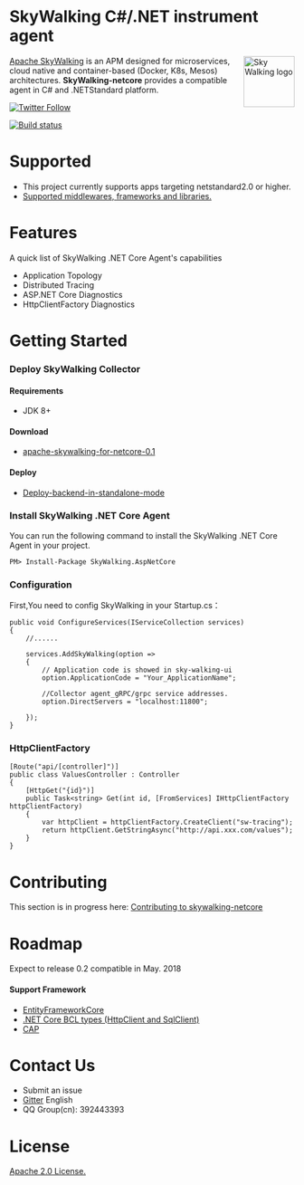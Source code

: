SkyWalking C#/.NET instrument agent
==========

<img src="https://skywalkingtest.github.io/page-resources/3.0/skywalking.png" alt="Sky Walking logo" height="90px" align="right" />

[Apache SkyWalking](https://github.com/apache/incubator-skywalking) is an APM designed for microservices, cloud native and container-based (Docker, K8s, Mesos) architectures. **SkyWalking-netcore** provides a compatible agent in C# and .NETStandard platform.

[![Twitter Follow](https://img.shields.io/twitter/follow/asfskywalking.svg?style=for-the-badge&label=Follow&logo=twitter)](https://twitter.com/AsfSkyWalking)

[![Build status](https://ci.appveyor.com/api/projects/status/fl6vucwfn1vu94dv/branch/master?svg=true)](https://ci.appveyor.com/project/wu-sheng/skywalking-csharp/branch/master)

# Supported
- This project currently supports apps targeting netstandard2.0 or higher.
- [Supported middlewares, frameworks and libraries.](docs/Supported-list.md)

# Features
A quick list of SkyWalking .NET Core Agent's capabilities
- Application Topology
- Distributed Tracing
- ASP.NET Core Diagnostics
- HttpClientFactory Diagnostics

# Getting Started

### Deploy SkyWalking Collector

#### Requirements
- JDK 8+

#### Download
- [apache-skywalking-for-netcore-0.1](https://github.com/OpenSkywalking/skywalking-netcore/releases)

#### Deploy
- [Deploy-backend-in-standalone-mode](https://github.com/apache/incubator-skywalking/blob/master/docs/en/Deploy-backend-in-standalone-mode.md#quick-start)

### Install SkyWalking .NET Core Agent

You can run the following command to install the SkyWalking .NET Core Agent in your project.

```
PM> Install-Package SkyWalking.AspNetCore
```

### Configuration
First,You need to config SkyWalking in your Startup.cs：
```
public void ConfigureServices(IServiceCollection services)
{
    //......

    services.AddSkyWalking(option =>
    {
        // Application code is showed in sky-walking-ui
        option.ApplicationCode = "Your_ApplicationName";

        //Collector agent_gRPC/grpc service addresses.
        option.DirectServers = "localhost:11800";
        
    });
}
```

### HttpClientFactory

```
[Route("api/[controller]")]
public class ValuesController : Controller
{
    [HttpGet("{id}")]
    public Task<string> Get(int id, [FromServices] IHttpClientFactory httpClientFactory)
    {
        var httpClient = httpClientFactory.CreateClient("sw-tracing");
        return httpClient.GetStringAsync("http://api.xxx.com/values");
    }
}
```

# Contributing
This section is in progress here: [Contributing to skywalking-netcore](/CONTIBUTING.md)

# Roadmap
Expect to release 0.2 compatible in May. 2018

#### Support Framework
- [EntityFrameworkCore](https://github.com/aspnet/EntityFrameworkCore)
- [.NET Core BCL types (HttpClient and SqlClient)](https://github.com/dotnet/corefx)
- [CAP](https://github.com/dotnetcore/CAP)

# Contact Us
* Submit an issue
* [Gitter](https://gitter.im/openskywalking/Lobby) English
* QQ Group(cn): 392443393

# License
[Apache 2.0 License.](/LICENSE)
